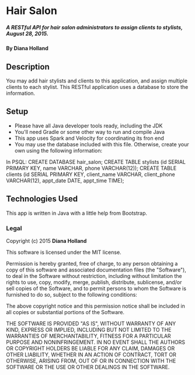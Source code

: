 # Hair Salon

##### A RESTful API for hair salon administrators to assign clients to stylists, August 28, 2015.

#### By **Diana Holland**

## Description

You may add hair stylists and clients to this application, and assign multiple clients to each stylist. This RESTful application uses a database to store the information.

## Setup

* Please have all Java developer tools ready, including the JDK
* You'll need Gradle or some other way to run and compile Java
* This app uses Spark and Velocity for coordinating its fron end
* You may use the database included with this file. Otherwise, create your own using the following information:

In PSQL:
CREATE DATABASE hair_salon;
CREATE TABLE stylists (id SERIAL PRIMARY KEY, name VARCHAR, phone VARCHAR(12));
CREATE TABLE clients (id SERIAL PRIMARY KEY, client_name VARCHAR, client_phone VARCHAR(12), appt_date DATE, appt_time TIME);

## Technologies Used

This app is written in Java with a little help from Bootstrap.

### Legal

Copyright (c) 2015 **Diana Holland**

This software is licensed under the MIT license.

Permission is hereby granted, free of charge, to any person obtaining a copy
of this software and associated documentation files (the "Software"), to deal
in the Software without restriction, including without limitation the rights
to use, copy, modify, merge, publish, distribute, sublicense, and/or sell
copies of the Software, and to permit persons to whom the Software is
furnished to do so, subject to the following conditions:

The above copyright notice and this permission notice shall be included in
all copies or substantial portions of the Software.

THE SOFTWARE IS PROVIDED "AS IS", WITHOUT WARRANTY OF ANY KIND, EXPRESS OR
IMPLIED, INCLUDING BUT NOT LIMITED TO THE WARRANTIES OF MERCHANTABILITY,
FITNESS FOR A PARTICULAR PURPOSE AND NONINFRINGEMENT. IN NO EVENT SHALL THE
AUTHORS OR COPYRIGHT HOLDERS BE LIABLE FOR ANY CLAIM, DAMAGES OR OTHER
LIABILITY, WHETHER IN AN ACTION OF CONTRACT, TORT OR OTHERWISE, ARISING FROM,
OUT OF OR IN CONNECTION WITH THE SOFTWARE OR THE USE OR OTHER DEALINGS IN
THE SOFTWARE.
